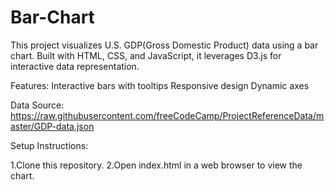 # Bar-Chart
This project visualizes U.S. GDP(Gross Domestic Product) data using a bar chart. Built with HTML, CSS, and JavaScript, it leverages D3.js for interactive data representation. 


Features:  Interactive bars with tooltips
           Responsive design
           Dynamic axes


Data Source: https://raw.githubusercontent.com/freeCodeCamp/ProjectReferenceData/master/GDP-data.json


Setup Instructions:

1.Clone this repository.
2.Open index.html in a web browser to view the chart.
